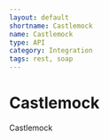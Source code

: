 ```yaml
---
layout: default
shortname: Castlemock
name: Castlemock
type: API
category: Integration
tags: rest, soap
---
```


# Castlemock

Castlemock